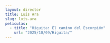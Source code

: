 ```yaml
---
layout: director
title: Luis Ara
slug: luis-ara
peliculas:
  - title: "Higuita: El camino del Escorpión"
    url: "2025/10/09/Higuita/"
---
```

